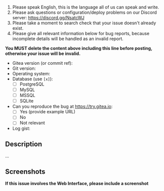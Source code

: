 1. Please speak English, this is the language all of us can speak and write.
2. Please ask questions or configuration/deploy problems on our Discord server: https://discord.gg/NsatcWJ
3. Please take a moment to search check that your issue doesn't already exist.
4. Please give all relevant information below for bug reports, because incomplete details will be handled as an invalid report.

**You MUST delete the content above including this line before posting, otherwise your issue will be invalid.**

- Gitea version (or commit ref):
- Git version:
- Operating system:
- Database (use `[x]`):
  - [ ] PostgreSQL
  - [ ] MySQL
  - [ ] MSSQL
  - [ ] SQLite
- Can you reproduce the bug at https://try.gitea.io:
  - [ ] Yes (provide example URL)
  - [ ] No
  - [ ] Not relevant
- Log gist:

## Description

...


## Screenshots

**If this issue involves the Web Interface, please include a screenshot**
